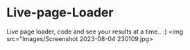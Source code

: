 # Live-page-Loader
Live page loader, code and see your results at a time.. :)
<img src="Images/Screenshot 2023-08-04 230109.jpg>
